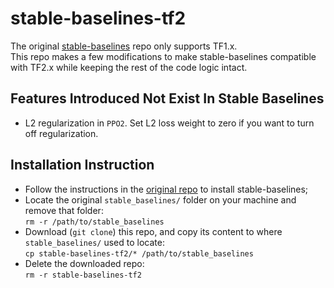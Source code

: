 # stable-baselines-tf2
The original [stable-baselines](https://github.com/hill-a/stable-baselines) repo only supports TF1.x.\
This repo makes a few modifications to make stable-baselines compatible with TF2.x while keeping the rest of the code logic intact.

## Features Introduced Not Exist In Stable Baselines
- L2 regularization in `PPO2`. Set L2 loss weight to zero if you want to turn off regularization.

## Installation Instruction
- Follow the instructions in the [original repo](https://github.com/hill-a/stable-baseline) to install stable-baselines;
- Locate the original `stable_baselines/` folder on your machine and remove that folder:\
```rm -r /path/to/stable_baselines```
- Download (`git clone`) this repo, and copy its content to where `stable_baselines/` used to locate:\
```cp stable-baselines-tf2/* /path/to/stable_baselines```
- Delete the downloaded repo:\
```rm -r stable-baselines-tf2```
